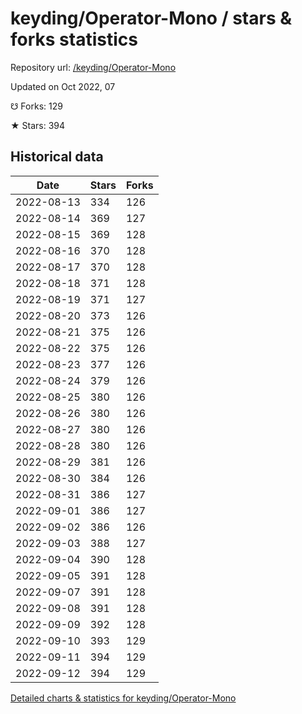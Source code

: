 # keyding/Operator-Mono / stars & forks statistics

Repository url: [/keyding/Operator-Mono](https://github.com/keyding/Operator-Mono)

Updated on Oct 2022, 07

☋ Forks: 129

★ Stars: 394

## Historical data
| Date | Stars | Forks |
|------|-------|-------|
| 2022-08-13 | 334 | 126 | 
| 2022-08-14 | 369 | 127 | 
| 2022-08-15 | 369 | 128 | 
| 2022-08-16 | 370 | 128 | 
| 2022-08-17 | 370 | 128 | 
| 2022-08-18 | 371 | 128 | 
| 2022-08-19 | 371 | 127 | 
| 2022-08-20 | 373 | 126 | 
| 2022-08-21 | 375 | 126 | 
| 2022-08-22 | 375 | 126 | 
| 2022-08-23 | 377 | 126 | 
| 2022-08-24 | 379 | 126 | 
| 2022-08-25 | 380 | 126 | 
| 2022-08-26 | 380 | 126 | 
| 2022-08-27 | 380 | 126 | 
| 2022-08-28 | 380 | 126 | 
| 2022-08-29 | 381 | 126 | 
| 2022-08-30 | 384 | 126 | 
| 2022-08-31 | 386 | 127 | 
| 2022-09-01 | 386 | 127 | 
| 2022-09-02 | 386 | 126 | 
| 2022-09-03 | 388 | 127 | 
| 2022-09-04 | 390 | 128 | 
| 2022-09-05 | 391 | 128 | 
| 2022-09-07 | 391 | 128 | 
| 2022-09-08 | 391 | 128 | 
| 2022-09-09 | 392 | 128 | 
| 2022-09-10 | 393 | 129 | 
| 2022-09-11 | 394 | 129 | 
| 2022-09-12 | 394 | 129 | 


[Detailed charts & statistics for keyding/Operator-Mono](https://reviewgithub.com/rep/keyding/Operator-Mono)
